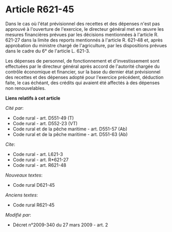 # Article R621-45

Dans le cas où l'état prévisionnel des recettes et des dépenses n'est pas approuvé à l'ouverture de l'exercice, le directeur
général met en œuvre les mesures financières prévues par les décisions mentionnées à l'article R. 621-27 dans la limite des
reports mentionnés à l'article R. 621-48 et, après approbation du ministre chargé de l'agriculture, par les dispositions
prévues dans le cadre du 6° de l'article L. 621-3. 

Les dépenses de personnel, de fonctionnement et d'investissement sont effectuées par le directeur général après accord de
l'autorité chargée du contrôle économique et financier, sur la base du dernier état prévisionnel des recettes et des dépenses
adopté pour l'exercice précédent, déduction faite, le cas échéant, des crédits qui avaient été affectés à des dépenses non
renouvelables.

**Liens relatifs à cet article**

_Cité par_:

  - Code rural - art. D551-49 (T)
  - Code rural - art. D552-23 (VT)
  - Code rural et de la pêche maritime - art. D551-57 (Ab)
  - Code rural et de la pêche maritime - art. D551-63 (Ab)

_Cite_:

  - Code rural - art. L621-3
  - Code rural - art. R*621-27
  - Code rural - art. R621-48

_Nouveaux textes_:

  - Code rural D621-45

_Anciens textes_:

  - Code rural R621-45

_Modifié par_:

  - Décret n°2009-340 du 27 mars 2009 - art. 2
